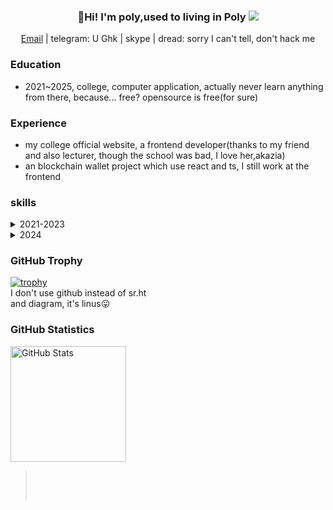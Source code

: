 <h3 align="center">
  👋Hi! I'm poly,used to living in Poly <img src="https://github.com/settings/profile">
</h3>

<p align="center">
  <a href="mailto:juantan@onionmail.org">Email</a> |
  <a target="_blank">telegram: U Ghk</a> |
  <a target="_blank">skype</a> |
  <a target="_blank">dread: sorry I can't tell, don't hack me</a>
</p>

### Education

- 2021~2025, college, computer application, actually never learn anything from there, because... free? opensource is free(for sure)

### Experience

- my college official website, a frontend developer(thanks to my friend and also lecturer, though the school was bad, I love her,akazia)
- an blockchain wallet project which use react and ts, I still work at the frontend

### skills

<details>
<summary>2021-2023</summary>
2021*<br>
  - learn nothing actually, only python and c, I had a girl friend and broke up in 2021(happy time🥲), then I becoming a programmer😢，sadness pushing me all time<br>
2022*<br>
  - start use linux, manjaro, blackarch, ubuntu, arch(but i3) and then keep using arch gnome(I love gnome)<br>
  - learn crpto and web, I was a script kiddy(still now)<br>
*2023*<br>
  - I feel like I was a master, learn some algorithm like red&black and some hard graph algo<br>
</details>


<details display="block">
<summary display="block">2024</summary>

- [(rust) write a kernel](https://hg.sr.ht/~polypopopo/kernel_)
  - on sr.ht, including how I learn it
- [(still rust)still a kernel but a db kernel](https://hg.sr.ht/~polypopopo/database)
  - same to above, both for discovery parallel algo and pin

</details>



### GitHub Trophy

[![trophy](https://github-profile-trophy.vercel.app/?username=linus)](https://github.com/ryo-ma/github-profile-trophy)
<br>
I don't use github instead of sr.ht<br>
and diagram, it's linus😛
### GitHub Statistics

<span>
  <a href="https://www.github.com/255doesnotexist">
     <img src="https://github-readme-stats.vercel.app/api?username=linus&show_icons=true&layout=compact&count_private=true&hide_title=true&theme=default" alt="GitHub Stats" height="185px" />
  </a>
</span>

> ‍
> 
> ‍
